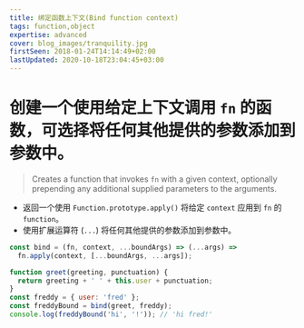 ```yaml
---
title: 绑定函数上下文(Bind function context)
tags: function,object
expertise: advanced
cover: blog_images/tranquility.jpg
firstSeen: 2018-01-24T14:14:49+02:00
lastUpdated: 2020-10-18T23:04:45+03:00
---
```


# 创建一个使用给定上下文调用 `fn` 的函数，可选择将任何其他提供的参数添加到参数中。
> Creates a function that invokes `fn` with a given context, optionally prepending any additional supplied parameters to the arguments.

- 返回一个使用 `Function.prototype.apply()` 将给定 `context` 应用到 `fn` 的`function`。
- 使用扩展运算符 (`...`) 将任何其他提供的参数添加到参数中。

```js
const bind = (fn, context, ...boundArgs) => (...args) =>
  fn.apply(context, [...boundArgs, ...args]);
```

```js
function greet(greeting, punctuation) {
  return greeting + ' ' + this.user + punctuation;
}
const freddy = { user: 'fred' };
const freddyBound = bind(greet, freddy);
console.log(freddyBound('hi', '!')); // 'hi fred!'
```
